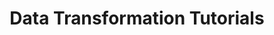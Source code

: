 ---
title: Data Transformation Tutorials
description: Learn how to transform your data. 
weight: 3
tags: ["tutorials", "data-transformation"]
---